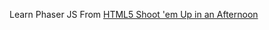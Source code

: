 Learn Phaser JS From [HTML5 Shoot 'em Up in an Afternoon](https://leanpub.com/html5shootemupinanafternoon)


